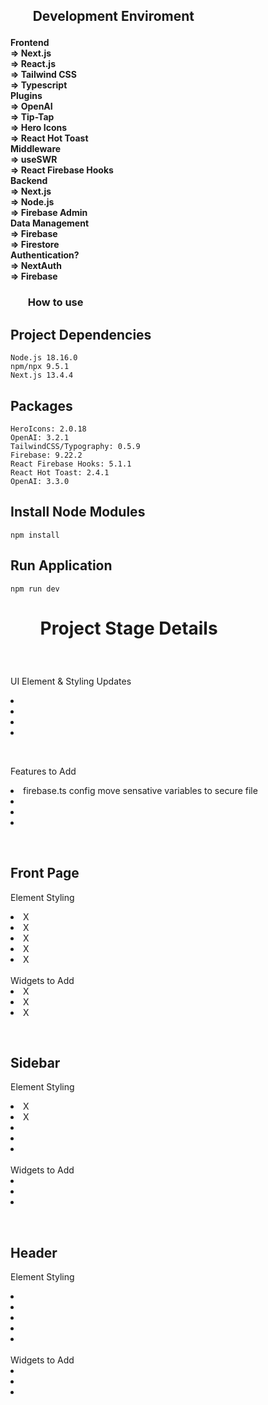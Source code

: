 

<h2>
<ul><b>Development Enviroment</b></ul>
</h2>

<h4>
    Frontend<br>
        => Next.js<br>
        => React.js<br>
        => Tailwind CSS<br>
        => Typescript<br>
    Plugins<br>
        => OpenAI <br>
        => Tip-Tap<br>
        => Hero Icons<br>
        => React Hot Toast<br>
    Middleware<br>
        => useSWR<br>
        => React Firebase Hooks<br>
    Backend<br>
        => Next.js<br>
        => Node.js<br>
        => Firebase Admin<br>           
    Data Management<br>
        => Firebase<br>
        => Firestore<br>
    Authentication?<br>
        => NextAuth <br>
        => Firebase <br>
</h4>

<h3>
<ul><b>How to use</b></ul>
</h3>

## **Project Dependencies**

    Node.js 18.16.0
    npm/npx 9.5.1
    Next.js 13.4.4

## Packages

    HeroIcons: 2.0.18
    OpenAI: 3.2.1
    TailwindCSS/Typography: 0.5.9
    Firebase: 9.22.2
    React Firebase Hooks: 5.1.1
    React Hot Toast: 2.4.1
    OpenAI: 3.3.0

## Install Node Modules

    npm install


## Run Application

    npm run dev

<h1>
<ul><b>Project Stage Details</b></ul>
</h1>

<br>
<p>UI Element & Styling Updates<br>
    <list>
        <li></li>
        <li></li>
        <li></li>
        <li></li>
    </list>
</p>
<br>
<p>Features to Add<br>
    <list>
        <li>firebase.ts config move sensative variables to secure file</li>
        <li></li>
        <li></li>
        <li></li>
    </list>
</p>
<br>
<h2>Front Page</h2>
<p>Element Styling<br>
    <list>
        <li>X </li>
        <li>X </li>
        <li>X </li>
        <li>X </li>
        <li>X </li>
    </list>
    <br>Widgets to Add<br>
    <list>
        <li>X</li>
        <li>X</li>
        <li>X</li>
    </list>
</p>
<br>
<h2>Sidebar</h2>
<p>Element Styling<br>
    <list>
        <li>X</li>
        <li>X</li>
        <li></li>
        <li></li>
        <li></li>
    </list>
    <br>Widgets to Add<br>
    <list>
        <li></li>
        <li></li>
        <li></li>
    </list>
</p>
<br>
<h2>Header</h2>
<p>Element Styling<br>
    <list>
        <li></li>
        <li></li>
        <li></li>
        <li></li>
        <li></li>
    </list>
    <br>Widgets to Add<br>
    <list>
        <li></li>
        <li></li>
        <li></li>
    </list>
</p>
